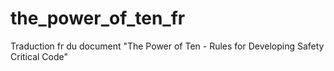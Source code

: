 # the_power_of_ten_fr
Traduction fr du document "The Power of Ten - Rules for Developing Safety Critical Code"
